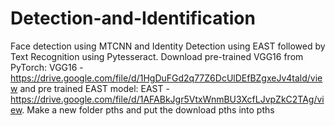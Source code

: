 # Detection-and-Identification
Face detection using MTCNN and Identity Detection using EAST followed by Text Recognition using Pytesseract. 
Download pre-trained VGG16 from PyTorch: VGG16 - https://drive.google.com/file/d/1HgDuFGd2q77Z6DcUlDEfBZgxeJv4tald/view
and pre trained EAST model: EAST - https://drive.google.com/file/d/1AFABkJgr5VtxWnmBU3XcfLJvpZkC2TAg/view. 
Make a new folder pths and put the download pths into pths
